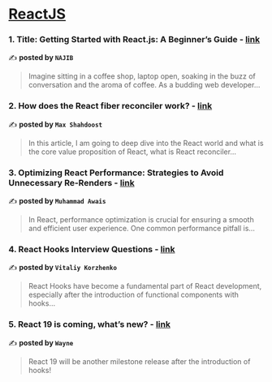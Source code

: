 
<h1><a href=https://medium.com/tag/reactjs/recommended target="_blank" rel="noopener noreferrer">ReactJS</a></h1>
<h3>1. Title: Getting Started with React.js: A Beginner’s Guide - <a href="https://medium.com/@Najib-Hossain49/title-getting-started-with-react-js-a-beginners-guide-b1e2cb29e44a" target="_blank" rel="noopener noreferrer">link</a></h3>

✍️ **posted by `NAJIB`**

<blockquote>Imagine sitting in a coffee shop, laptop open, soaking in the buzz of conversation and the aroma of coffee. As a budding web developer…</blockquote>

<h3>2. How does the React fiber reconciler work? - <a href="https://medium.com/@maxtsh/how-does-the-react-fiber-reconciler-work-77c3650127da" target="_blank" rel="noopener noreferrer">link</a></h3>

✍️ **posted by `Max Shahdoost`**

<blockquote>In this article, I am going to deep dive into the React world and what is the core value proposition of React, what is React reconciler…</blockquote>

<h3>3. Optimizing React Performance: Strategies to Avoid Unnecessary Re-Renders - <a href="https://medium.com/javascript-in-plain-english/optimizing-react-performance-strategies-to-avoid-unnecessary-re-renders-f8110b4e37b2" target="_blank" rel="noopener noreferrer">link</a></h3>

✍️ **posted by `Muhammad Awais`**

<blockquote>In React, performance optimization is crucial for ensuring a smooth and efficient user experience. One common performance pitfall is…</blockquote>

<h3>4. React Hooks Interview Questions - <a href="https://medium.com/@vitaliykorzenkoua/react-hooks-interview-questions-a33e64031524" target="_blank" rel="noopener noreferrer">link</a></h3>

✍️ **posted by `Vitaliy Korzhenko`**

<blockquote>React Hooks have become a fundamental part of React development, especially after the introduction of functional components with hooks…</blockquote>

<h3>5. React 19 is coming, what’s new? - <a href="https://medium.com/stackademic/react-19-is-coming-whats-new-79e2d4b948e4" target="_blank" rel="noopener noreferrer">link</a></h3>

✍️ **posted by `Wayne`**

<blockquote>React 19 will be another milestone release after the introduction of hooks!</blockquote>

